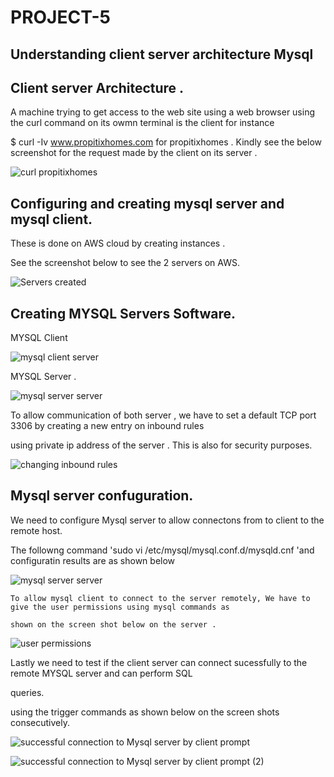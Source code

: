 # PROJECT-5

## Understanding client server architecture Mysql

## Client server Architecture .

A machine  trying to get access to the web  site using a web browser  using the curl command on its owmn terminal is the client  for instance 

$ curl -Iv www.propitixhomes.com for propitixhomes . Kindly see the below screenshot for the request made by the client on its server .

![curl propitixhomes](https://github.com/NANA-2016/PROJECT-5/assets/141503408/1bed9da5-4546-449e-a633-bfddf071ba87)

## Configuring and creating  mysql server and mysql client.

  These is done on AWS cloud by creating instances . 

See the screenshot below to see the 2 servers on AWS.

![Servers created ](https://github.com/NANA-2016/PROJECT-5/assets/141503408/61d63c09-eb07-4484-a5f4-2d61aeb0d504)

## Creating MYSQL Servers Software.

 MYSQL Client

![mysql client server](https://github.com/NANA-2016/PROJECT-5/assets/141503408/3196e1b9-0f04-4575-b300-72fe503cc211)

MYSQL Server .

![mysql server server](https://github.com/NANA-2016/PROJECT-5/assets/141503408/be70e946-a52c-41aa-a951-94e3630031d8)

 To allow communication of both server , we have to set a default TCP  port 3306 by creating a new entry on inbound rules
 
 using private ip address of the server . This is also for security purposes.

 ![changing inbound rules](https://github.com/NANA-2016/PROJECT-5/assets/141503408/bb87ebbd-f0e7-47b3-bc52-02505b66ba85)

 ## Mysql server confuguration.

  We need to configure Mysql server  to allow connectons from to client to the remote host.

   The followng command 'sudo vi /etc/mysql/mysql.conf.d/mysqld.cnf 'and configuratin results are as shown below 
   
   ![mysql server server](https://github.com/NANA-2016/PROJECT-5/assets/141503408/a0775ceb-03a3-4c08-9f97-e7617df0c561)

    To allow mysql client to connect to the server remotely, We have to give the user permissions using mysql commands as 
    
    shown on the screen shot below on the server .
    
![user permissions](https://github.com/NANA-2016/PROJECT-5/assets/141503408/771fe19e-6fdb-45dd-a87e-3c6cd664ce50)

 Lastly we need to test if  the client server can connect sucessfully  to the remote MYSQL server and can perform SQL 
 
 queries. 

  using the trigger commands as shown below on the  screen shots  consecutively.
 
![successful connection to Mysql server  by client prompt](https://github.com/NANA-2016/PROJECT-5/assets/141503408/e226ae71-3b38-47d3-86a2-36b3c4c6e0b8)

![successful connection to Mysql server  by client prompt (2)](https://github.com/NANA-2016/PROJECT-5/assets/141503408/3f3a9e23-42d4-412a-b8c8-cb87baa8ab5c)



 

    

    


   


 




